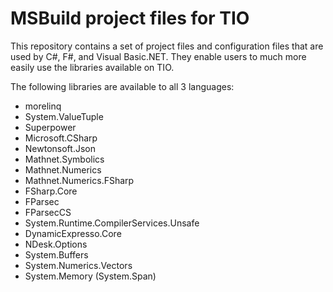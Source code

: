 # MSBuild project files for TIO

This repository contains a set of project files and configuration files that are used by C#, F#, and Visual Basic.NET.
They enable users to much more easily use the libraries available on TIO.

The following libraries are available to all 3 languages:

 - morelinq
 - System.ValueTuple
 - Superpower
 - Microsoft.CSharp
 - Newtonsoft.Json
 - Mathnet.Symbolics
 - Mathnet.Numerics
 - Mathnet.Numerics.FSharp
 - FSharp.Core
 - FParsec
 - FParsecCS
 - System.Runtime.CompilerServices.Unsafe
 - DynamicExpresso.Core
 - NDesk.Options
 - System.Buffers
 - System.Numerics.Vectors
 - System.Memory (System.Span<T>)